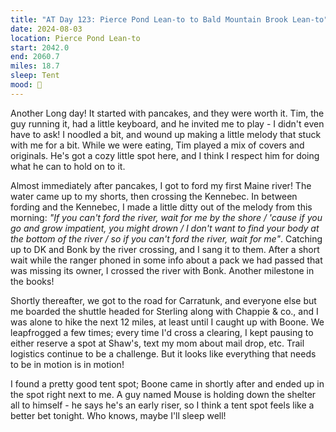 ```yaml
---
title: "AT Day 123: Pierce Pond Lean-to to Bald Mountain Brook Lean-to"
date: 2024-08-03
location: Pierce Pond Lean-to
start: 2042.0
end: 2060.7
miles: 18.7
sleep: Tent
mood: 🙂
---
```

Another Long day! It started with pancakes, and they were worth it. Tim, the guy running it, had a little keyboard, and he invited me to play - I didn't even have to ask! I noodled a bit, and wound up making a little melody that stuck with me for a bit. While we were eating, Tim played a mix of covers and originals. He's got a cozy little spot here, and I think I respect him for doing what he can to hold on to it.

Almost immediately after pancakes, I got to ford my first Maine river! The water came up to my shorts, then crossing the Kennebec. In between fording and the Kennebec, I made a little ditty out of the melody from this morning: *"If you can't ford the river, wait for me by the shore / 'cause if you go and grow impatient, you might drown / I don't want to find your body at the bottom of the river / so if you can't ford the river, wait for me"*. Catching up to DK and Bonk by the river crossing, and I sang it to them. After a short wait while the ranger phoned in some info about a pack we had passed that was missing its owner, I crossed the river with Bonk. Another milestone in the books!

Shortly thereafter, we got to the road for Carratunk, and everyone else but me boarded the shuttle headed for Sterling along with Chappie & co., and I was alone to hike the next 12 miles, at least until I caught up with Boone. We leapfrogged a few times; every time I'd cross a clearing, I kept pausing to either reserve a spot at Shaw's, text my mom about mail drop, etc. Trail logistics continue to be a challenge. But it looks like everything that needs to be in motion is in motion!

I found a pretty good tent spot; Boone came in shortly after and ended up in the spot right next to me. A guy named Mouse is holding down the shelter all to himself - he says he's an early riser, so I think a tent spot feels like a better bet tonight. Who knows, maybe I'll sleep well!
